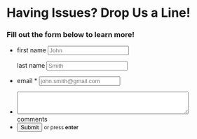 # Having Issues? Drop Us a Line!

<div class="container">
  <div class="row header">
    <h3>Fill out the form below to learn more!</h3>
  </div>
  <div class="row body">
    <form action="#">
      <ul>
        <li>
          <p class="left">
            <label for="first_name">first name</label>
            <input type="text" name="first_name" placeholder="John" />
          </p>
          <p class="pull-right">
            <label for="last_name">last name</label>
            <input type="text" name="last_name" placeholder="Smith" />      
          </p>
        </li>
        <li>
          <p>
            <label for="email">email <span class="req">*</span></label>
            <input type="email" name="email" placeholder="john.smith@gmail.com" />
          </p>
        </li>        
        <li>
          <textarea cols="46" rows="3" name="comments"></textarea>
          <br>
          <label for="comments">comments</label>
        </li>
        <li>
          <input class="btn btn-submit" type="submit" value="Submit" />
          <small>or press <strong>enter</strong></small>
        </li>
      </ul>
    </form>  
  </div>
</div>